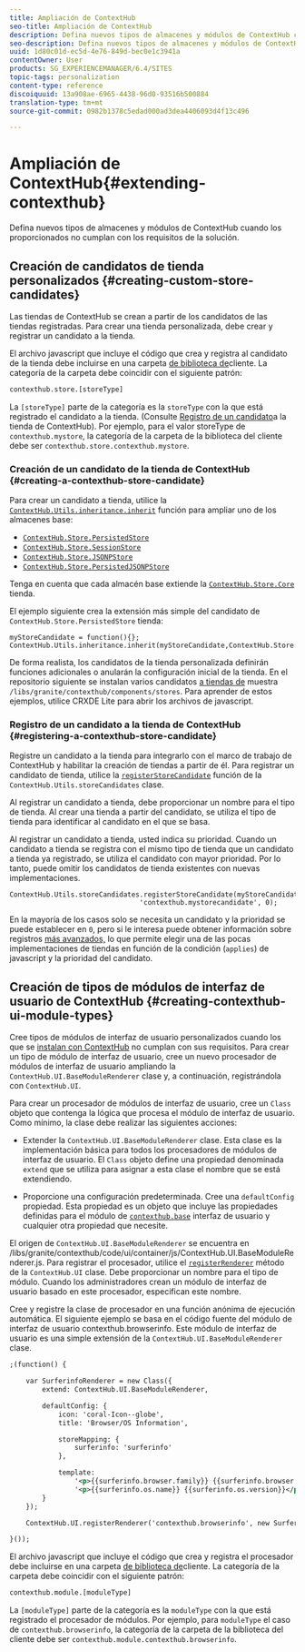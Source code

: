 ```yaml
---
title: Ampliación de ContextHub
seo-title: Ampliación de ContextHub
description: Defina nuevos tipos de almacenes y módulos de ContextHub cuando los proporcionados no cumplan con los requisitos de la solución
seo-description: Defina nuevos tipos de almacenes y módulos de ContextHub cuando los proporcionados no cumplan con los requisitos de la solución
uuid: 1d80c01d-ec5d-4e76-849d-bec0e1c3941a
contentOwner: User
products: SG_EXPERIENCEMANAGER/6.4/SITES
topic-tags: personalization
content-type: reference
discoiquuid: 13a908ae-6965-4438-96d0-93516b500884
translation-type: tm+mt
source-git-commit: 0982b1378c5edad000ad3dea4406093d4f13c496

---
```



# Ampliación de ContextHub{#extending-contexthub}

Defina nuevos tipos de almacenes y módulos de ContextHub cuando los proporcionados no cumplan con los requisitos de la solución.

## Creación de candidatos de tienda personalizados {#creating-custom-store-candidates}

Las tiendas de ContextHub se crean a partir de los candidatos de las tiendas registradas. Para crear una tienda personalizada, debe crear y registrar un candidato a la tienda.

El archivo javascript que incluye el código que crea y registra al candidato de la tienda debe incluirse en una carpeta [de biblioteca de](/help/sites-developing/clientlibs.md#creating-client-library-folders)cliente. La categoría de la carpeta debe coincidir con el siguiente patrón:

```xml
contexthub.store.[storeType]
```

La `[storeType]` parte de la categoría es la `storeType` con la que está registrado el candidato a la tienda. (Consulte [Registro de un candidato](/help/sites-developing/ch-extend.md#registering-a-contexthub-store-candidate)a la tienda de ContextHub). Por ejemplo, para el valor storeType de `contexthub.mystore`, la categoría de la carpeta de la biblioteca del cliente debe ser `contexthub.store.contexthub.mystore`.

### Creación de un candidato de la tienda de ContextHub {#creating-a-contexthub-store-candidate}

Para crear un candidato a tienda, utilice la [`ContextHub.Utils.inheritance.inherit`](/help/sites-developing/contexthub-api.md#inherit-child-parent) función para ampliar uno de los almacenes base:

* [`ContextHub.Store.PersistedStore`](/help/sites-developing/contexthub-api.md#contexthub-store-persistedstore)
* [`ContextHub.Store.SessionStore`](/help/sites-developing/contexthub-api.md#contexthub-store-sessionstore)
* [`ContextHub.Store.JSONPStore`](/help/sites-developing/contexthub-api.md#contexthub-store-jsonpstore)
* [`ContextHub.Store.PersistedJSONPStore`](/help/sites-developing/contexthub-api.md#contexthub-store-persistedjsonpstore)

Tenga en cuenta que cada almacén base extiende la [`ContextHub.Store.Core`](/help/sites-developing/contexthub-api.md#contexthub-store-core) tienda.

El ejemplo siguiente crea la extensión más simple del candidato de `ContextHub.Store.PersistedStore` tienda:

```
myStoreCandidate = function(){};
ContextHub.Utils.inheritance.inherit(myStoreCandidate,ContextHub.Store.PersistedStore);
```

De forma realista, los candidatos de la tienda personalizada definirán funciones adicionales o anularán la configuración inicial de la tienda. En el repositorio siguiente se instalan varios candidatos [a tiendas de](/help/sites-developing/ch-samplestores.md) muestra `/libs/granite/contexthub/components/stores`. Para aprender de estos ejemplos, utilice CRXDE Lite para abrir los archivos de javascript.

### Registro de un candidato a la tienda de ContextHub {#registering-a-contexthub-store-candidate}

Registre un candidato a la tienda para integrarlo con el marco de trabajo de ContextHub y habilitar la creación de tiendas a partir de él. Para registrar un candidato de tienda, utilice la [`registerStoreCandidate`](/help/sites-developing/contexthub-api.md#registerstorecandidate-store-storetype-priority-applies) función de la `ContextHub.Utils.storeCandidates` clase.

Al registrar un candidato a tienda, debe proporcionar un nombre para el tipo de tienda. Al crear una tienda a partir del candidato, se utiliza el tipo de tienda para identificar al candidato en el que se basa.

Al registrar un candidato a tienda, usted indica su prioridad. Cuando un candidato a tienda se registra con el mismo tipo de tienda que un candidato a tienda ya registrado, se utiliza el candidato con mayor prioridad. Por lo tanto, puede omitir los candidatos de tienda existentes con nuevas implementaciones.

```
ContextHub.Utils.storeCandidates.registerStoreCandidate(myStoreCandidate,
                                'contexthub.mystorecandidate', 0);
```

En la mayoría de los casos solo se necesita un candidato y la prioridad se puede establecer en `0`, pero si le interesa puede obtener información sobre registros [más avanzados,](/help/sites-developing/contexthub-api.md#registerstorecandidate-store-storetype-priority-applies) lo que permite elegir una de las pocas implementaciones de tiendas en función de la condición (`applies`) de javascript y la prioridad del candidato.

## Creación de tipos de módulos de interfaz de usuario de ContextHub {#creating-contexthub-ui-module-types}

Cree tipos de módulos de interfaz de usuario personalizados cuando los que se [instalan con ContextHub](/help/sites-developing/ch-samplemodules.md) no cumplan con sus requisitos. Para crear un tipo de módulo de interfaz de usuario, cree un nuevo procesador de módulos de interfaz de usuario ampliando la `ContextHub.UI.BaseModuleRenderer` clase y, a continuación, registrándola con `ContextHub.UI`.

Para crear un procesador de módulos de interfaz de usuario, cree un `Class` objeto que contenga la lógica que procesa el módulo de interfaz de usuario. Como mínimo, la clase debe realizar las siguientes acciones:

* Extender la `ContextHub.UI.BaseModuleRenderer` clase. Esta clase es la implementación básica para todos los procesadores de módulos de interfaz de usuario. El `Class` objeto define una propiedad denominada `extend` que se utiliza para asignar a esta clase el nombre que se está extendiendo.

* Proporcione una configuración predeterminada. Cree una `defaultConfig` propiedad. Esta propiedad es un objeto que incluye las propiedades definidas para el módulo de [`contexthub.base`](/help/sites-developing/ch-samplemodules.md#contexthub-base-ui-module-type) interfaz de usuario y cualquier otra propiedad que necesite.

El origen de `ContextHub.UI.BaseModuleRenderer` se encuentra en /libs/granite/contexthub/code/ui/container/js/ContextHub.UI.BaseModuleRenderer.js.  Para registrar el procesador, utilice el [`registerRenderer`](/help/sites-developing/contexthub-api.md#registerrenderer-moduletype-renderer-dontrender) método de la `ContextHub.UI` clase. Debe proporcionar un nombre para el tipo de módulo. Cuando los administradores crean un módulo de interfaz de usuario basado en este procesador, especifican este nombre.

Cree y registre la clase de procesador en una función anónima de ejecución automática. El siguiente ejemplo se basa en el código fuente del módulo de interfaz de usuario contexthub.browserinfo. Este módulo de interfaz de usuario es una simple extensión de la `ContextHub.UI.BaseModuleRenderer` clase.

```xml
;(function() {

    var SurferinfoRenderer = new Class({
        extend: ContextHub.UI.BaseModuleRenderer,

        defaultConfig: {
            icon: 'coral-Icon--globe',
            title: 'Browser/OS Information',

            storeMapping: {
                surferinfo: 'surferinfo'
            },

            template:
                '<p>{{surferinfo.browser.family}} {{surferinfo.browser.version}}</p>' +
                '<p>{{surferinfo.os.name}} {{surferinfo.os.version}}</p>'
        }
    });

    ContextHub.UI.registerRenderer('contexthub.browserinfo', new SurferinfoRenderer());

}());
```

El archivo javascript que incluye el código que crea y registra el procesador debe incluirse en una carpeta [de biblioteca de](/help/sites-developing/clientlibs.md#creating-client-library-folders)cliente. La categoría de la carpeta debe coincidir con el siguiente patrón:

```xml
contexthub.module.[moduleType]
```

La `[moduleType]` parte de la categoría es la `moduleType` con la que está registrado el procesador de módulos. Por ejemplo, para `moduleType` el caso de `contexthub.browserinfo`, la categoría de la carpeta de la biblioteca del cliente debe ser `contexthub.module.contexthub.browserinfo`.
